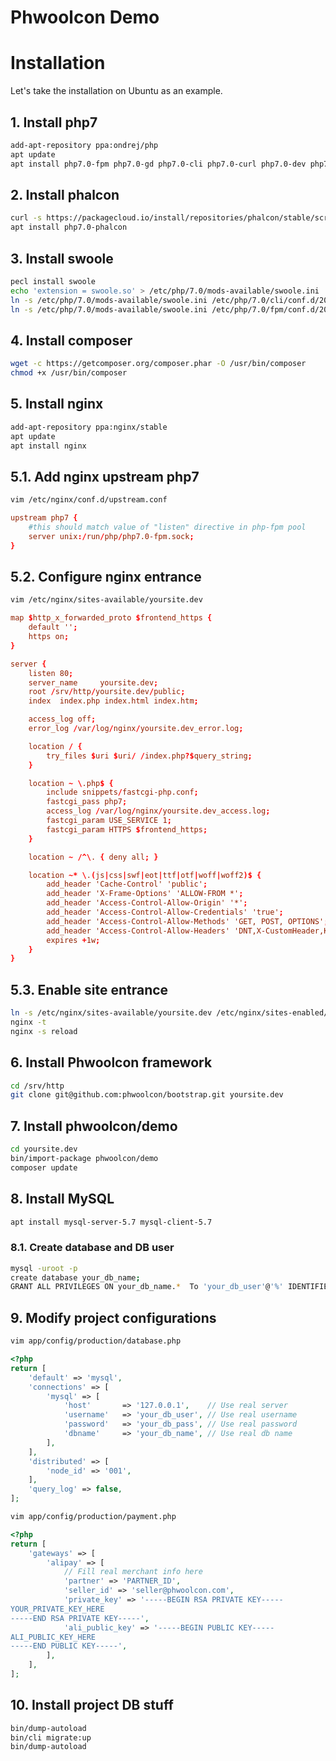 # Phwoolcon Demo

# Installation
Let's take the installation on Ubuntu as an example.

## 1. Install php7
```bash
add-apt-repository ppa:ondrej/php
apt update
apt install php7.0-fpm php7.0-gd php7.0-cli php7.0-curl php7.0-dev php7.0-json php7.0-mbstring php7.0-mysql php7.0-xml php7.0-zip php-redis
```

## 2. Install phalcon
```bash
curl -s https://packagecloud.io/install/repositories/phalcon/stable/script.deb.sh | bash
apt install php7.0-phalcon
```

## 3. Install swoole
```bash
pecl install swoole
echo 'extension = swoole.so' > /etc/php/7.0/mods-available/swoole.ini
ln -s /etc/php/7.0/mods-available/swoole.ini /etc/php/7.0/cli/conf.d/20-swoole.ini
ln -s /etc/php/7.0/mods-available/swoole.ini /etc/php/7.0/fpm/conf.d/20-swoole.ini
```

## 4. Install composer
```bash
wget -c https://getcomposer.org/composer.phar -O /usr/bin/composer
chmod +x /usr/bin/composer
```

## 5. Install nginx
```bash
add-apt-repository ppa:nginx/stable
apt update
apt install nginx
```

## 5.1. Add nginx upstream php7
```bash
vim /etc/nginx/conf.d/upstream.conf
```

```conf
upstream php7 {
    #this should match value of "listen" directive in php-fpm pool
    server unix:/run/php/php7.0-fpm.sock;
}
```

## 5.2. Configure nginx entrance
```bash
vim /etc/nginx/sites-available/yoursite.dev
```

```conf
map $http_x_forwarded_proto $frontend_https {
    default '';
    https on;
}

server {
    listen 80;
    server_name     yoursite.dev;
    root /srv/http/yoursite.dev/public;
    index  index.php index.html index.htm;

    access_log off;
    error_log /var/log/nginx/yoursite.dev_error.log;

    location / {
        try_files $uri $uri/ /index.php?$query_string;
    }

    location ~ \.php$ {
        include snippets/fastcgi-php.conf;
        fastcgi_pass php7;
        access_log /var/log/nginx/yoursite.dev_access.log;
        fastcgi_param USE_SERVICE 1;
        fastcgi_param HTTPS $frontend_https;
    }

    location ~ /^\. { deny all; }

    location ~* \.(js|css|swf|eot|ttf|otf|woff|woff2)$ {
        add_header 'Cache-Control' 'public';
        add_header 'X-Frame-Options' 'ALLOW-FROM *';
        add_header 'Access-Control-Allow-Origin' '*';
        add_header 'Access-Control-Allow-Credentials' 'true';
        add_header 'Access-Control-Allow-Methods' 'GET, POST, OPTIONS';
        add_header 'Access-Control-Allow-Headers' 'DNT,X-CustomHeader,Keep-Alive,User-Agent,X-Requested-With,If-Modified-Since,Cache-Control,Content-Type';
        expires +1w;
    }
}
```

## 5.3. Enable site entrance
```bash
ln -s /etc/nginx/sites-available/yoursite.dev /etc/nginx/sites-enabled/yoursite.dev
nginx -t
nginx -s reload
```

## 6. Install Phwoolcon framework
```bash
cd /srv/http
git clone git@github.com:phwoolcon/bootstrap.git yoursite.dev
```

## 7. Install phwoolcon/demo
```bash
cd yoursite.dev
bin/import-package phwoolcon/demo
composer update
```

## 8. Install MySQL
```bash
apt install mysql-server-5.7 mysql-client-5.7
```

### 8.1. Create database and DB user
```bash
mysql -uroot -p
create database your_db_name;
GRANT ALL PRIVILEGES ON your_db_name.*  To 'your_db_user'@'%' IDENTIFIED BY 'your_db_pass';
```

## 9. Modify project configurations

```bash
vim app/config/production/database.php
```

```php
<?php
return [
    'default' => 'mysql',
    'connections' => [
        'mysql' => [
            'host'       => '127.0.0.1',    // Use real server
            'username'   => 'your_db_user', // Use real username
            'password'   => 'your_db_pass', // Use real password
            'dbname'     => 'your_db_name', // Use real db name
        ],
    ],
    'distributed' => [
        'node_id' => '001',
    ],
    'query_log' => false,
];
```

```bash
vim app/config/production/payment.php
```

```php
<?php
return [
    'gateways' => [
        'alipay' => [
            // Fill real merchant info here
            'partner' => 'PARTNER_ID',
            'seller_id' => 'seller@phwoolcon.com',
            'private_key' => '-----BEGIN RSA PRIVATE KEY-----
YOUR_PRIVATE_KEY_HERE
-----END RSA PRIVATE KEY-----',
            'ali_public_key' => '-----BEGIN PUBLIC KEY-----
ALI_PUBLIC_KEY_HERE
-----END PUBLIC KEY-----',
        ],
    ],
];
```

## 10. Install project DB stuff
```bash
bin/dump-autoload
bin/cli migrate:up
bin/dump-autoload
```
